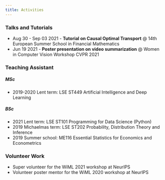 ```yaml
---
title: Activities
---
```


### Talks and Tutorials 
- Aug 30 - Sep 03 2021 - **Tutorial on Causal Optimal Transport** @ 14th European Summer School in Financial Mathematics
- Jun 19 2021 - **Poster presentation on video summarization** @ Women in Computer Vision Workshop CVPR 2021

### Teaching Assistant 

##### MSc
- 2019-2020 Lent term: LSE ST449 Artificial Intelligence and Deep Learning

##### BSc
- 2021 Lent term: LSE ST101 Programming for Data Science (Python)
- 2019 Michaelmas term: LSE ST202 Probability, Distribution Theory and Inference
- 2019 Summer school: ME116 Essential Statistics for Economics and Econometrics

### Volunteer Work
- Super volunteer for the WiML 2021 workshop at NeurIPS
- Volunteer poster mentor for the WiML 2020 workshop at NeurIPS



